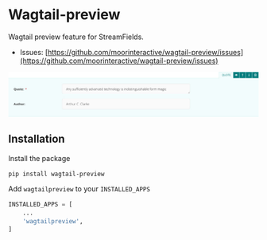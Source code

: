 # Wagtail-preview

Wagtail preview feature for StreamFields.

* Issues: [https://github.com/moorinteractive/wagtail-preview/issues](https://github.com/moorinteractive/wagtail-preview/issues)

![Wagtail preview](./docs/screenshot.jpg)

## Installation

Install the package

```
pip install wagtail-preview
```

Add `wagtailpreview` to your `INSTALLED_APPS`

```python
INSTALLED_APPS = [
    ...
    'wagtailpreview',
]
```
